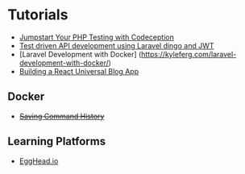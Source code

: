 # Tutorials

- [Jumpstart Your PHP Testing with Codeception](https://www.toptal.com/php/php-testing-with-codeception)
- [Test driven API development using Laravel dingo and JWT](https://dotdev.co/test-driven-api-development-using-laravel-dingo-and-jwt-with-documentation-ae4014260148)
- [Laravel Development with Docker] (https://kyleferg.com/laravel-development-with-docker/)
- [Building a React Universal Blog App](http://www.sitepoint.com/building-a-react-universal-blog-app-a-step-by-step-guide/)

## Docker
- ~~[Saving Command History](https://shippingdocker.com/blog/saving-command-history)~~

## Learning Platforms
- [EggHead.io](./Egghead/Readme.md)
